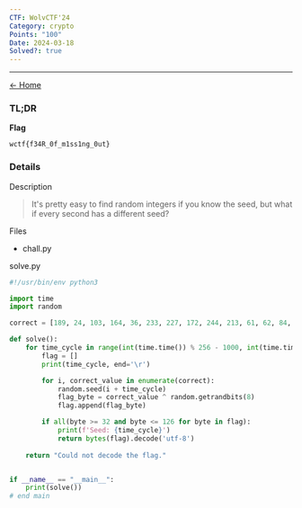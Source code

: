 ```yaml
---
CTF: WolvCTF'24
Category: crypto
Points: "100"
Date: 2024-03-18
Solved?: true
---
```

----
[<- Home](../../)
### TL;DR

**Flag**

```
wctf{f34R_0f_m1ss1ng_0ut}
```

### Details

Description

>It's pretty easy to find random integers if you know the seed, but what if every second has a different seed?


Files
- chall.py

solve.py

```python
#!/usr/bin/env python3

import time
import random

correct = [189, 24, 103, 164, 36, 233, 227, 172, 244, 213, 61, 62, 84, 124, 242, 100, 22, 94, 108, 230, 24, 190, 23, 228, 24]

def solve():
    for time_cycle in range(int(time.time()) % 256 - 1000, int(time.time()) % 256 + 100):
        flag = []
        print(time_cycle, end='\r')

        for i, correct_value in enumerate(correct):
            random.seed(i + time_cycle)
            flag_byte = correct_value ^ random.getrandbits(8)
            flag.append(flag_byte)

        if all(byte >= 32 and byte <= 126 for byte in flag):
            print(f'Seed: {time_cycle}')
            return bytes(flag).decode('utf-8')
    
    return "Could not decode the flag."


if __name__ == "__main__":
    print(solve())
# end main
```

